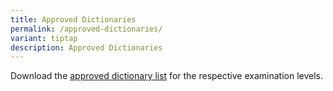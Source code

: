 ```yaml
---
title: Approved Dictionaries
permalink: /approved-dictionaries/
variant: tiptap
description: Approved Dictionaries
---
```

<p>Download the <a href="https://go.gov.sg/seab-approveddictionaries" rel="noopener nofollow" target="_blank">approved dictionary list</a> for
the respective examination levels.</p>